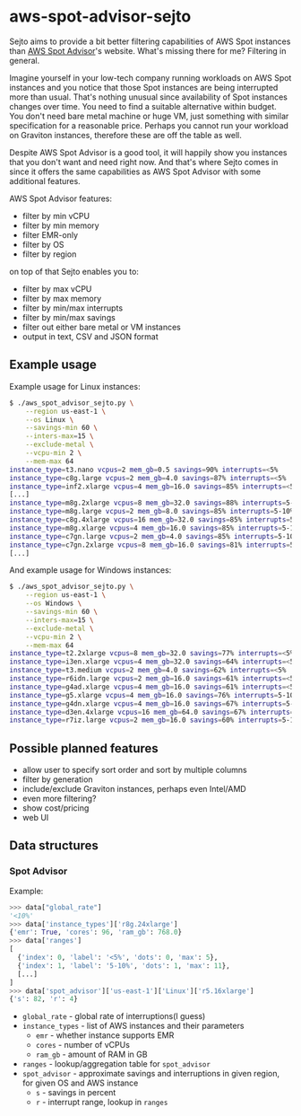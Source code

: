 # aws-spot-advisor-sejto

Sejto aims to provide a bit better filtering capabilities of AWS Spot instances
than [AWS Spot Advisor]'s website. What's missing there for me? Filtering in
general.

Imagine yourself in your low-tech company running workloads on AWS Spot
instances and you notice that those Spot instances are being interrupted more
than usual. That's nothing unusual since availability of Spot instances changes
over time. You need to find a suitable alternative within budget. You don't need
bare metal machine or huge VM, just something with similar specification for a
reasonable price. Perhaps you cannot run your workload on Graviton instances,
therefore these are off the table as well.

Despite AWS Spot Advisor is a good tool, it will happily show you instances that
you don't want and need right now. And that's where Sejto comes in since it
offers the same capabilities as AWS Spot Advisor with some additional features.

AWS Spot Advisor features:

* filter by min vCPU
* filter by min memory
* filter EMR-only
* filter by OS
* filter by region

on top of that Sejto enables you to:

* filter by max vCPU
* filter by max memory
* filter by min/max interrupts
* filter by min/max savings
* filter out either bare metal or VM instances
* output in text, CSV and JSON format

## Example usage

Example usage for Linux instances:

```Bash
$ ./aws_spot_advisor_sejto.py \
    --region us-east-1 \
    --os Linux \
    --savings-min 60 \
    --inters-max=15 \
    --exclude-metal \
    --vcpu-min 2 \
    --mem-max 64
instance_type=t3.nano vcpus=2 mem_gb=0.5 savings=90% interrupts=<5%
instance_type=c8g.large vcpus=2 mem_gb=4.0 savings=87% interrupts=<5%
instance_type=inf2.xlarge vcpus=4 mem_gb=16.0 savings=85% interrupts=<5%
[...]
instance_type=m8g.2xlarge vcpus=8 mem_gb=32.0 savings=88% interrupts=5-10%
instance_type=m8g.large vcpus=2 mem_gb=8.0 savings=85% interrupts=5-10%
instance_type=c8g.4xlarge vcpus=16 mem_gb=32.0 savings=85% interrupts=5-10%
instance_type=m8g.xlarge vcpus=4 mem_gb=16.0 savings=85% interrupts=5-10%
instance_type=c7gn.large vcpus=2 mem_gb=4.0 savings=85% interrupts=5-10%
instance_type=c7gn.2xlarge vcpus=8 mem_gb=16.0 savings=81% interrupts=5-10%
[...]
```

And example usage for Windows instances:

```Bash
$ ./aws_spot_advisor_sejto.py \
    --region us-east-1 \
    --os Windows \
    --savings-min 60 \
    --inters-max=15 \
    --exclude-metal \
    --vcpu-min 2 \
    --mem-max 64
instance_type=t2.2xlarge vcpus=8 mem_gb=32.0 savings=77% interrupts=<5%
instance_type=i3en.xlarge vcpus=4 mem_gb=32.0 savings=64% interrupts=<5%
instance_type=t3.medium vcpus=2 mem_gb=4.0 savings=62% interrupts=<5%
instance_type=r6idn.large vcpus=2 mem_gb=16.0 savings=61% interrupts=<5%
instance_type=g4ad.xlarge vcpus=4 mem_gb=16.0 savings=61% interrupts=<5%
instance_type=g5.xlarge vcpus=4 mem_gb=16.0 savings=76% interrupts=5-10%
instance_type=g4dn.xlarge vcpus=4 mem_gb=16.0 savings=67% interrupts=5-10%
instance_type=d3en.4xlarge vcpus=16 mem_gb=64.0 savings=67% interrupts=5-10%
instance_type=r7iz.large vcpus=2 mem_gb=16.0 savings=60% interrupts=5-10%
```

## Possible planned features

* allow user to specify sort order and sort by multiple columns
* filter by generation
* include/exclude Graviton instances, perhaps even Intel/AMD
* even more filtering?
* show cost/pricing
* web UI

## Data structures

### Spot Advisor

Example:

```Python
>>> data["global_rate"]
'<10%'
>>> data['instance_types']['r8g.24xlarge']
{'emr': True, 'cores': 96, 'ram_gb': 768.0}
>>> data['ranges']
[
  {'index': 0, 'label': '<5%', 'dots': 0, 'max': 5},
  {'index': 1, 'label': '5-10%', 'dots': 1, 'max': 11},
  [...]
]
>>> data['spot_advisor']['us-east-1']['Linux']['r5.16xlarge']
{'s': 82, 'r': 4}
```

* `global_rate` - global rate of interruptions(I guess)
* `instance_types` - list of AWS instances and their parameters
  * `emr` - whether instance supports EMR
  * `cores` - number of vCPUs
  * `ram_gb` - amount of RAM in GB
* `ranges` - lookup/aggregation table for `spot_advisor`
* `spot_advisor` - approximate savings and interruptions in given region, for
  given OS and AWS instance
  * `s` - savings in percent
  * `r` - interrupt range, lookup in `ranges`


[AWS Spot Advisor]: https://aws.amazon.com/ec2/spot/instance-advisor/
